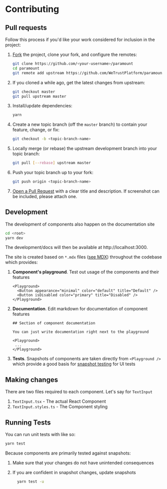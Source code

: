 # Contributing

<a name="pull-requests"></a>

## Pull requests

Follow this process if you'd like your work considered for inclusion in the project:

1. [Fork](http://help.github.com/fork-a-repo/) the project, clone your fork, and configure the remotes:

   ```bash
   git clone https://github.com/<your-username>/paramount
   cd paramount
   git remote add upstream https://github.com/WeTrustPlatform/paramount
   ```

2. If you cloned a while ago, get the latest changes from upstream:

   ```bash
   git checkout master
   git pull upstream master
   ```

3. Install/update dependencies:

   ```bash
   yarn
   ```

4. Create a new topic branch (off the `master` branch) to
   contain your feature, change, or fix:

   ```bash
   git checkout -b <topic-branch-name>
   ```

5. Locally merge (or rebase) the upstream development branch into your topic branch:

   ```bash
   git pull [--rebase] upstream master
   ```

6. Push your topic branch up to your fork:

   ```bash
   git push origin <topic-branch-name>
   ```

7. [Open a Pull Request](https://help.github.com/articles/using-pull-requests/)
   with a clear title and description. If screenshot can be included, please attach one.

<a name="development"></a>

## Development

The development of components also happen on the documentation site

```bash
cd <root>
yarn dev
```

The development/docs will then be available at http://localhost:3000.

The site is created based on `*.mdx` files ([see MDX](https://github.com/mdx-js/mdx)) throughout the codebase which provides:

1. **Component's playground**. Test out usage of the components and their features

   ```
   <Playground>
     <Button appearance="minimal" color="default" title="Default" />
     <Button isDisabled color="primary" title="Disabled" />
   </Playground>
   ```

2. **Documentation**. Edit markdown for documentation of component features

   ```
   ## Section of component documentation

   You can just write documentation right next to the playground

   <Playground>
    ...
   </Playground>
   ```

3. **Tests**. Snapshots of components are taken directly from `<Playground />` which provide a good basis for [snapshot testing](https://jestjs.io/docs/en/snapshot-testing) for UI tests

<a name="making-changes"></a>

## Making changes

There are two files required to each component. Let's say for `TextInput`

1. `TextInput.tsx` - The actual React Component
2. `TextInput.styles.ts` - The Component styling

<a name="running-tests"></a>

## Running Tests

You can run unit tests with like so:

```bash
yarn test
```

Because components are primarily tested against snapshots:

1. Make sure that your changes do not have unintended consequences
2. If you are confident in snapshot changes, update snapshots

   ```bash
     yarn test -u
   ```
